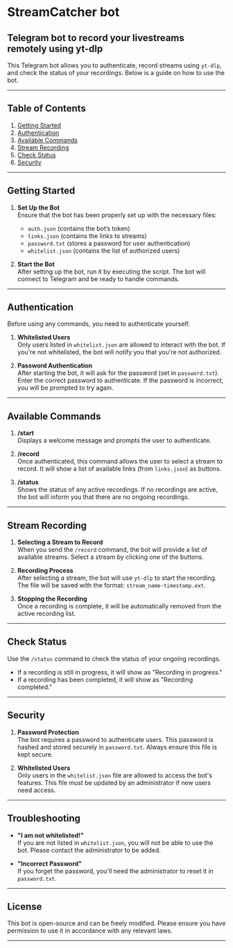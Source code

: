 # StreamCatcher bot
## Telegram bot to record your livestreams remotely using yt-dlp

This Telegram bot allows you to authenticate, record streams using `yt-dlp`, and check the status of your recordings. Below is a guide on how to use the bot.

---

## Table of Contents
1. [Getting Started](#getting-started)
2. [Authentication](#authentication)
3. [Available Commands](#available-commands)
4. [Stream Recording](#stream-recording)
5. [Check Status](#check-status)
6. [Security](#security)

---

## Getting Started

1. **Set Up the Bot**  
   Ensure that the bot has been properly set up with the necessary files:
   - `auth.json` (contains the bot’s token)
   - `links.json` (contains the links to streams)
   - `password.txt` (stores a password for user authentication)
   - `whitelist.json` (contains the list of authorized users)
   
2. **Start the Bot**  
   After setting up the bot, run it by executing the script. The bot will connect to Telegram and be ready to handle commands.

---

## Authentication

Before using any commands, you need to authenticate yourself.

1. **Whitelisted Users**  
   Only users listed in `whitelist.json` are allowed to interact with the bot. If you're not whitelisted, the bot will notify you that you're not authorized.

2. **Password Authentication**  
   After starting the bot, it will ask for the password (set in `password.txt`). Enter the correct password to authenticate. If the password is incorrect, you will be prompted to try again.

---

## Available Commands

1. **/start**  
   Displays a welcome message and prompts the user to authenticate.

2. **/record**  
   Once authenticated, this command allows the user to select a stream to record. It will show a list of available links (from `links.json`) as buttons.

3. **/status**  
   Shows the status of any active recordings. If no recordings are active, the bot will inform you that there are no ongoing recordings.

---

## Stream Recording

1. **Selecting a Stream to Record**  
   When you send the `/record` command, the bot will provide a list of available streams. Select a stream by clicking one of the buttons.

2. **Recording Process**  
   After selecting a stream, the bot will use `yt-dlp` to start the recording. The file will be saved with the format: `stream_name-timestamp.ext`.

3. **Stopping the Recording**  
   Once a recording is complete, it will be automatically removed from the active recording list.

---

## Check Status

Use the `/status` command to check the status of your ongoing recordings.

- If a recording is still in progress, it will show as "Recording in progress."
- If a recording has been completed, it will show as "Recording completed."

---

## Security

1. **Password Protection**  
   The bot requires a password to authenticate users. This password is hashed and stored securely in `password.txt`. Always ensure this file is kept secure.

2. **Whitelisted Users**  
   Only users in the `whitelist.json` file are allowed to access the bot's features. This file must be updated by an administrator if new users need access.

---

## Troubleshooting

- **"I am not whitelisted!"**  
  If you are not listed in `whitelist.json`, you will not be able to use the bot. Please contact the administrator to be added.

- **"Incorrect Password"**  
  If you forget the password, you'll need the administrator to reset it in `password.txt`.

---

## License

This bot is open-source and can be freely modified. Please ensure you have permission to use it in accordance with any relevant laws.

---
